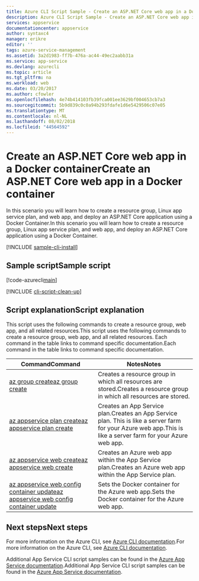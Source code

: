 ```yaml
---
title: Azure CLI Script Sample - Create an ASP.NET Core web app in a Docker container | Microsoft Docs
description: Azure CLI Script Sample - Create an ASP.NET Core web app in a Docker container
services: appservice
documentationcenter: appservice
author: syntaxc4
manager: erikre
editor: ''
tags: azure-service-management
ms.assetid: 3a2d1983-ff7b-476a-ac44-49ec2aabb31a
ms.service: app-service
ms.devlang: azurecli
ms.topic: article
ms.tgt_pltfrm: na
ms.workload: web
ms.date: 03/20/2017
ms.author: cfowler
ms.openlocfilehash: 4e74b414103fb39fca001ee3629bf004653cb7a3
ms.sourcegitcommit: 5b9d839c0c0a94b293fdafe1d6e5429506c07e05
ms.translationtype: MT
ms.contentlocale: nl-NL
ms.lasthandoff: 08/02/2018
ms.locfileid: "44564592"
---
```

# <a name="create-an-aspnet-core-web-app-in-a-docker-container"></a><span data-ttu-id="7a7b6-103">Create an ASP.NET Core web app in a Docker container</span><span class="sxs-lookup"><span data-stu-id="7a7b6-103">Create an ASP.NET Core web app in a Docker container</span></span>

<span data-ttu-id="7a7b6-104">In this scenario you will learn how to create a resource group, Linux app service plan, and web app, and deploy an ASP.NET Core application using a Docker Container.</span><span class="sxs-lookup"><span data-stu-id="7a7b6-104">In this scenario you will learn how to create a resource group, Linux app service plan, and web app, and deploy an ASP.NET Core application using a Docker Container.</span></span>

[!INCLUDE [sample-cli-install](../../../includes/sample-cli-install.md)]

## <a name="sample-script"></a><span data-ttu-id="7a7b6-105">Sample script</span><span class="sxs-lookup"><span data-stu-id="7a7b6-105">Sample script</span></span>

[!code-azurecli[main](../../../cli_scripts/app-service/deploy-linux-docker/deploy-linux-docker.sh?highlight=6 "Linux Docker")]

[!INCLUDE [cli-script-clean-up](../../../includes/cli-script-clean-up.md)]

## <a name="script-explanation"></a><span data-ttu-id="7a7b6-106">Script explanation</span><span class="sxs-lookup"><span data-stu-id="7a7b6-106">Script explanation</span></span>

<span data-ttu-id="7a7b6-107">This script uses the following commands to create a resource group, web app, and all related resources.</span><span class="sxs-lookup"><span data-stu-id="7a7b6-107">This script uses the following commands to create a resource group, web app, and all related resources.</span></span> <span data-ttu-id="7a7b6-108">Each command in the table links to command specific documentation.</span><span class="sxs-lookup"><span data-stu-id="7a7b6-108">Each command in the table links to command specific documentation.</span></span>

| <span data-ttu-id="7a7b6-109">Command</span><span class="sxs-lookup"><span data-stu-id="7a7b6-109">Command</span></span> | <span data-ttu-id="7a7b6-110">Notes</span><span class="sxs-lookup"><span data-stu-id="7a7b6-110">Notes</span></span> |
|---|---|
| [<span data-ttu-id="7a7b6-111">az group create</span><span class="sxs-lookup"><span data-stu-id="7a7b6-111">az group create</span></span>](https://docs.microsoft.com/cli/azure/group#create) | <span data-ttu-id="7a7b6-112">Creates a resource group in which all resources are stored.</span><span class="sxs-lookup"><span data-stu-id="7a7b6-112">Creates a resource group in which all resources are stored.</span></span> |
| [<span data-ttu-id="7a7b6-113">az appservice plan create</span><span class="sxs-lookup"><span data-stu-id="7a7b6-113">az appservice plan create</span></span>](https://docs.microsoft.com/cli/azure/appservice/plan#create) | <span data-ttu-id="7a7b6-114">Creates an App Service plan.</span><span class="sxs-lookup"><span data-stu-id="7a7b6-114">Creates an App Service plan.</span></span> <span data-ttu-id="7a7b6-115">This is like a server farm for your Azure web app.</span><span class="sxs-lookup"><span data-stu-id="7a7b6-115">This is like a server farm for your Azure web app.</span></span> |
| [<span data-ttu-id="7a7b6-116">az appservice web create</span><span class="sxs-lookup"><span data-stu-id="7a7b6-116">az appservice web create</span></span>](https://docs.microsoft.com/cli/azure/appservice/web#create) | <span data-ttu-id="7a7b6-117">Creates an Azure web app within the App Service plan.</span><span class="sxs-lookup"><span data-stu-id="7a7b6-117">Creates an Azure web app within the App Service plan.</span></span> |
| [<span data-ttu-id="7a7b6-118">az appservice web config container update</span><span class="sxs-lookup"><span data-stu-id="7a7b6-118">az appservice web config container update</span></span>](https://docs.microsoft.com/cli/azure/appservice/web/config/container#update) | <span data-ttu-id="7a7b6-119">Sets the Docker container for the Azure web app.</span><span class="sxs-lookup"><span data-stu-id="7a7b6-119">Sets the Docker container for the Azure web app.</span></span> |

## <a name="next-steps"></a><span data-ttu-id="7a7b6-120">Next steps</span><span class="sxs-lookup"><span data-stu-id="7a7b6-120">Next steps</span></span>

<span data-ttu-id="7a7b6-121">For more information on the Azure CLI, see [Azure CLI documentation](https://docs.microsoft.com/cli/azure/overview).</span><span class="sxs-lookup"><span data-stu-id="7a7b6-121">For more information on the Azure CLI, see [Azure CLI documentation](https://docs.microsoft.com/cli/azure/overview).</span></span>

<span data-ttu-id="7a7b6-122">Additional App Service CLI script samples can be found in the [Azure App Service documentation](../app-service-cli-samples.md).</span><span class="sxs-lookup"><span data-stu-id="7a7b6-122">Additional App Service CLI script samples can be found in the [Azure App Service documentation](../app-service-cli-samples.md).</span></span>